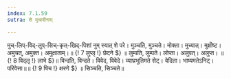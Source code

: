 ```yaml
---
index: 7.1.59
sutra: शे मुचादीनाम्

---
```

मुच्-लिप्-विद्-लुप्-सिच्-कृत्-खिद्-पिशां नुम् स्यात् शे परे। मुञ्चति, मुञ्चते। मोक्ता। मुच्यात्। मुक्षीष्ट। अमुचत्, अमुक्त। अमुक्षाताम्।॥ {! 7 लुप्लृ !} छेदने $} ॥ लुम्पति, लुम्पते। लोप्ता। अलुपत्। अलुप्त। ॥ {! 8 विद्लृ !} लाभे $}॥ विन्दति, विन्दते। विवेद, विवेदे। व्याघ्रभूतिमते सेट्। वेदिता। भाष्यमतेऽनिट्। परिवेत्ता॥॥ {! 9 षिच !} क्षरणे $} ॥ सिञ्चति, सिञ्चते॥